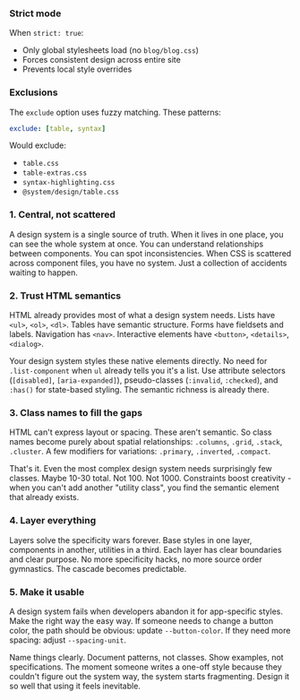 ### Strict mode

When `strict: true`:
- Only global stylesheets load (no `blog/blog.css`)
- Forces consistent design across entire site
- Prevents local style overrides

### Exclusions

The `exclude` option uses fuzzy matching. These patterns:
```yaml
exclude: [table, syntax]
```

Would exclude:
- `table.css`
- `table-extras.css`
- `syntax-highlighting.css`
- `@system/design/table.css`



### 1. Central, not scattered
A design system is a single source of truth. When it lives in one place, you can see the whole system at once. You can understand relationships between components. You can spot inconsistencies. When CSS is scattered across component files, you have no system. Just a collection of accidents waiting to happen.

### 2. Trust HTML semantics
HTML already provides most of what a design system needs. Lists have `<ul>`, `<ol>`, `<dl>`. Tables have semantic structure. Forms have fieldsets and labels. Navigation has `<nav>`. Interactive elements have `<button>`, `<details>`, `<dialog>`.

Your design system styles these native elements directly. No need for `.list-component` when `ul` already tells you it's a list. Use attribute selectors (`[disabled]`, `[aria-expanded]`), pseudo-classes (`:invalid`, `:checked`), and `:has()` for state-based styling. The semantic richness is already there.

### 3. Class names to fill the gaps
HTML can't express layout or spacing. These aren't semantic. So class names become purely about spatial relationships: `.columns`, `.grid`, `.stack`, `.cluster`. A few modifiers for variations: `.primary`, `.inverted`, `.compact`.

That's it. Even the most complex design system needs surprisingly few classes. Maybe 10-30 total. Not 100. Not 1000. Constraints boost creativity - when you can't add another "utility class", you find the semantic element that already exists.

### 4. Layer everything
Layers solve the specificity wars forever. Base styles in one layer, components in another, utilities in a third. Each layer has clear boundaries and clear purpose. No more specificity hacks, no more source order gymnastics. The cascade becomes predictable.

### 5. Make it usable
A design system fails when developers abandon it for app-specific styles. Make the right way the easy way. If someone needs to change a button color, the path should be obvious: update `--button-color`. If they need more spacing: adjust `--spacing-unit`.

Name things clearly. Document patterns, not classes. Show examples, not specifications. The moment someone writes a one-off style because they couldn't figure out the system way, the system starts fragmenting. Design it so well that using it feels inevitable.